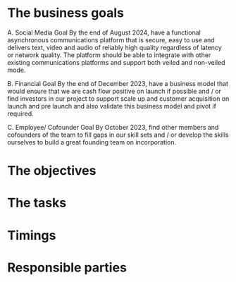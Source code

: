 # The business goals
A.	Social Media Goal
By the end of August 2024, have a functional asynchronous communications platform that is secure, easy to use and delivers text, video and audio of reliably high quality regardless of latency or network quality. The platform should be able to integrate with other existing communications platforms and support both veiled and non-veiled mode.

B.	Financial Goal
By the end of December 2023, have a business model that would ensure that we are cash flow positive on launch if possible and / or   find investors in our project to support scale up and customer acquisition on launch and pre launch and also validate this business model and pivot if required.

C.	Employee/ Cofounder Goal
By October 2023, find other members and cofounders of the team to fill gaps in our skill sets and / or develop the skills ourselves to build a great founding team on incorporation.

# The objectives

# The tasks

# Timings

# Responsible parties


